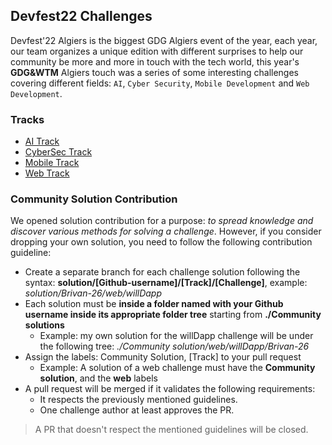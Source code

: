 ## Devfest22 Challenges

Devfest'22 Algiers is the biggest GDG Algiers event of the year, each year, our team organizes a unique edition with different surprises to help our community be more and more in touch with the tech world, this year's **GDG&WTM** Algiers touch was a series of some interesting challenges covering different fields: `AI`, `Cyber Security`, `Mobile Development` and `Web Development`.

### Tracks

- [AI Track](./AI)
- [CyberSec Track](./CyberSec)
- [Mobile Track](./Mobile)
- [Web Track](./Web)
  
### Community Solution Contribution
We opened solution contribution for a purpose: *to spread knowledge and discover various methods for solving a challenge*. However, if you consider dropping your own solution, you need to follow the following contribution guideline:

- Create a separate branch for each challenge solution following the syntax: **solution/[Github-username]/[Track]/[Challenge]**, example: *solution/Brivan-26/web/willDapp*
- Each solution must be **inside a folder named with your Github username inside its appropriate folder tree** starting from **./Community solutions**
  - Example: my own solution for the willDapp challenge will be under the following tree: *./Community solution/web/willDapp/Brivan-26*
- Assign the labels: Community Solution, [Track] to your pull request
  - Example: A solution of a web challenge must have the **Community solution**, and the **web** labels
- A pull request will be merged if it validates the following requirements:
  - It respects the previously mentioned guidelines.
  - One challenge author at least approves the PR.
> A PR that doesn't respect the mentioned guidelines will be closed.
